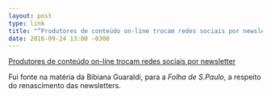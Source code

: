 ```yaml
---
layout: post
type: link
title: "“Produtores de conteúdo on-line trocam redes sociais por newsletter”, na Folha de S.Paulo"
date: 2016-09-24 13:00 -0300
---
```

[Produtores de conteúdo on-line trocam redes sociais por newsletter](https://www1.folha.uol.com.br/tec/2016/09/1816390-produtores-de-conteudo-trocam-redes-sociais-por-newsletter-para-atingir-publico.shtml) 

Fui fonte na matéria da Bibiana Guaraldi, para a _Folha de S.Paulo_, a respeito do renascimento das newsletters.